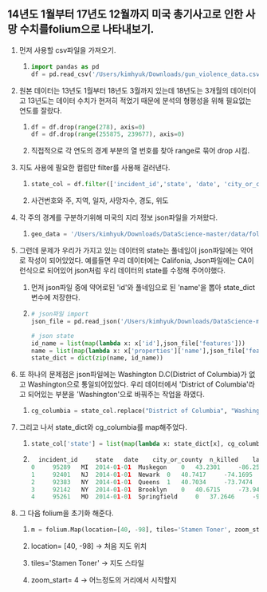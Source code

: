 ## 14년도 1월부터 17년도 12월까지 미국 총기사고로 인한 사망 수치를folium으로 나타내보기.

1. 먼저 사용할 csv파일을 가져오기.

   1. ~~~python
      import pandas as pd
      df = pd.read_csv('/Users/kimhyuk/Downloads/gun_violence_data.csv')
      ~~~

      

2. 원본 데이터는 13년도 1월부터 18년도 3월까지 있는데 18년도는 3개월의 데이터이고 13년도는 데이터 수치가 현저히 적었기 때문에 분석의 형평성을 위해 필요없는 연도를 잘랐다.

   1. ~~~python
      df = df.drop(range(278), axis=0)
      df = df.drop(range(255875, 239677), axis=0)
      ~~~

   2. 직접적으로 각 연도의 경계 부분의 열 번호를 찾아 range로 묶어 drop 시킴.
      

3. 지도 사용에 필요한 컬럼만 filter를 사용해 걸러낸다.

   1. ~~~python
      state_col = df.filter(['incident_id','state', 'date', 'city_or_county', 'n_killed','latitude', 'longitude'])
      ~~~

   2. 사건번호와 주, 지역, 일자, 사망자수, 경도, 위도

4. 각 주의 경계를 구분하기위해 미국의 지리 정보 json파일을 가져왔다.

   1. ~~~python
      geo_data = '/Users/kimhyuk/Downloads/DataScience-master/data/folium_us-states.json'
      ~~~

      

5. 그런데 문제가 우리가 가지고 있는 데이터의 state는 풀네임이 json파일에는 약어로 작성이 되어있었다. 예를들면 우리 데이터에는 Califonia, Json파일에는 CA이런식으로 되어있어 json처럼 우리 데이터의 state를 수정해 주어야했다.

   1. 먼저 json파일 중에 약어로된 'id'와 풀네임으로 된 'name'을 뽑아 state_dict 변수에 저장한다.

   2. ~~~python
      # json파일 import
      json_file = pd.read_json('/Users/kimhyuk/Downloads/DataScience-master/data/folium_us-states.json')
      
      # json state
      id_name = list(map(lambda x: x['id'],json_file['features']))
      name = list(map(lambda x: x['properties']['name'],json_file['features']))
      state_dict = dict(zip(name, id_name))
      ~~~

      

6. 또 하나의 문제점은 json파일에는 Washington D.C(District of Columbia)가 없고 Washington으로 통일되어있었다. 우리 데이터에서 'District of Columbia'라고 되어있는 부분을 'Washington'으로 바꿔주는 작업을 하였다.

   1. ~~~python
      cg_columbia = state_col.replace("District of Columbia", "Washington")
      ~~~

      

7. 그리고 나서 state_dict와 cg_columbia를 map해주었다.

   1. ~~~python
      state_col['state'] = list(map(lambda x: state_dict[x], cg_columbia['state']))
      ~~~

   2. ~~~python
       	incident_id 	state 	date 	city_or_county 	n_killed 	latitude 	longitude
      0 	95289 	MI 	2014-01-01 	Muskegon 	0 	43.2301 	-86.2514
      1 	92401 	NJ 	2014-01-01 	Newark 	0 	40.7417 	-74.1695
      2 	92383 	NY 	2014-01-01 	Queens 	1 	40.7034 	-73.7474
      3 	92142 	NY 	2014-01-01 	Brooklyn 	0 	40.6715 	-73.9476
      4 	95261 	MO 	2014-01-01 	Springfield 	0 	37.2646 	-93.3007
      ~~~

      

8. 그 다음 folium을 초기화 해준다.

   1. ~~~python
      m = folium.Map(location=[40, -98], tiles='Stamen Toner', zoom_start=4)
      ~~~

   2. location= [40, -98] -> 처음 지도 위치

   3. tiles='Stamen Toner' -> 지도 스타일

   4. zoom_start= 4 -> 어느정도의 거리에서 시작할지 

